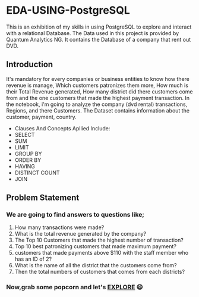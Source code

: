 # EDA-USING-PostgreSQL
This is an exhibition of my skills in using PostgreSQL to explore and  interact with a relational Database. The Data used in this project is provided by Quantum Analytics NG. It contains the Database of a company that rent out DVD.
## Introduction

It's mandatory for every companies or business entities to know how there revenue is manage, Which customers patronizes them more, How much is their Total Revenue generated, How many district did there customers come from and the one customers that made the highest payment transaction.
In the notebook, i'm going to analyze the company (dvd rental) transactions, Regions, and there Customers. The Dataset contains information about the customer, payment, country.
- Clauses And Concepts Apllied Include:
- SELECT
- SUM
- LIMIT
- GROUP BY
- ORDER BY
- HAVING
- DISTINCT COUNT
- JOIN

## Problem Statement

### We are going to find answers to questions like;
1. How many transactions were made?
2. What is the total revenue generated by the company?
3.  The Top 10 Customers that made the highest number of transaction?
4.  Top 10 best patronizing customers that made maximum payment?
5.  customers that made payments above $110 with the staff member who has an ID of 2?
6.  What is the name of all the district that the customers come from?
7.  Then the total numbers of customers that comes from each districts?
###
### Now,grab some popcorn and let's [EXPLORE](documentationpostgres.sql) 😄
